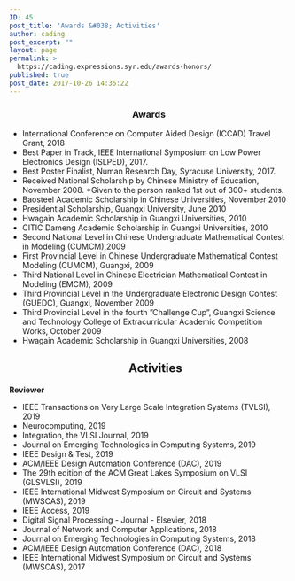 ```yaml
---
ID: 45
post_title: 'Awards &#038; Activities'
author: cading
post_excerpt: ""
layout: page
permalink: >
  https://cading.expressions.syr.edu/awards-honors/
published: true
post_date: 2017-10-26 14:35:22
---
```

<h3 style="text-align: center;">Awards</h3>
<ul>
 	<li>International Conference on Computer Aided Design (ICCAD) Travel Grant, 2018</li>
 	<li>Best Paper in Track, IEEE International Symposium on Low Power Electronics Design (ISLPED), 2017.</li>
 	<li>Best Poster Finalist, Numan Research Day, Syracuse University, 2017.</li>
 	<li>Received National Scholarship by Chinese Ministry of Education, November 2008. *Given to the person ranked 1st out of 300+ students.</li>
 	<li>Baosteel Academic Scholarship in Chinese Universities, November 2010</li>
 	<li>Presidential Scholarship, Guangxi University, June 2010</li>
 	<li>Hwagain Academic Scholarship in Guangxi Universities, 2010</li>
 	<li>CITIC Dameng Academic Scholarship in Guangxi Universities, 2010</li>
 	<li>Second National Level in Chinese Undergraduate Mathematical Contest in Modeling (CUMCM),2009</li>
 	<li>First Provincial Level in Chinese Undergraduate Mathematical Contest Modeling (CUMCM), Guangxi, 2009</li>
 	<li>Third National Level in Chinese Electrician Mathematical Contest in Modeling (EMCM), 2009</li>
 	<li>Third Provincial Level in the Undergraduate Electronic Design Contest (GUEDC), Guangxi, November 2009</li>
 	<li>Third Provincial Level in the fourth ”Challenge Cup”, Guangxi Science and Technology College of Extracurricular Academic Competition Works, October 2009</li>
 	<li>Hwagain Academic Scholarship in Guangxi Universities, 2008
<h2 style="text-align: center;">Activities</h2>
</li>
</ul>
<strong>Reviewer</strong>
<ul>
 	<li>IEEE Transactions on Very Large Scale Integration Systems (TVLSI), 2019</li>
 	<li>Neurocomputing, 2019</li>
 	<li>Integration, the VLSI Journal, 2019</li>
 	<li>Journal on Emerging Technologies in Computing Systems, 2019</li>
 	<li><span class="markhosqpfuwo" data-markjs="true" data-ogac="" data-ogab="" data-ogsc="" data-ogsb="">IEEE</span> <span class="marksckriofe6" data-markjs="true" data-ogac="" data-ogab="" data-ogsc="" data-ogsb="">Design</span> &amp; <span class="markdbaoedbik" data-markjs="true" data-ogac="" data-ogab="" data-ogsc="" data-ogsb="">Test, 2019</span></li>
 	<li>ACM/IEEE Design Automation Conference (DAC), 2019</li>
 	<li>The 29th edition of the ACM Great Lakes Symposium on VLSI (GLSVLSI), 2019</li>
 	<li>IEEE International Midwest Symposium on Circuit and Systems (MWSCAS), 2019</li>
 	<li>IEEE Access, 2019</li>
 	<li>Digital Signal Processing - Journal - Elsevier, 2018</li>
 	<li>Journal of Network and Computer Applications, 2018</li>
 	<li>Journal on Emerging Technologies in Computing Systems, 2018</li>
 	<li>ACM/IEEE Design Automation Conference (DAC), 2018</li>
 	<li>IEEE International Midwest Symposium on Circuit and Systems (MWSCAS), 2017</li>
</ul>
<audio style="display: none;" controls="controls"></audio>
